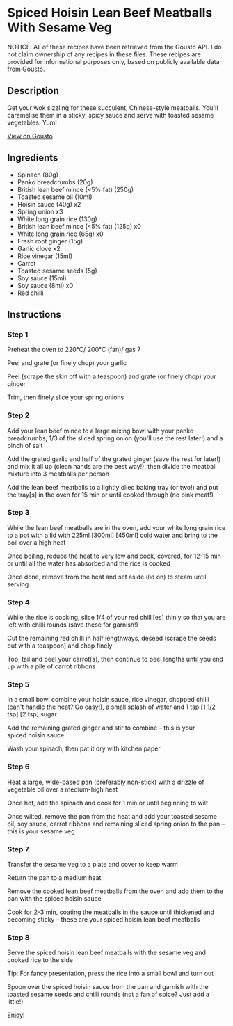 # Spiced Hoisin Lean Beef Meatballs With Sesame Veg

NOTICE: All of these recipes have been retrieved from the Gousto API. I do not claim ownership of any recipes in these files. These recipes are provided for informational purposes only, based on publicly available data from Gousto.

## Description

Get your wok sizzling for these succulent, Chinese-style meatballs. You'll caramelise them in a sticky, spicy sauce and serve with toasted sesame vegetables. Yum!

[View on Gousto](https://www.gousto.co.uk/recipes/cookbook/spiced-hoisin-lean-beef-meatballs-sesame-greens)

## Ingredients

- Spinach (80g)
- Panko breadcrumbs (20g)
- British lean beef mince (<5% fat) (250g)
- Toasted sesame oil (10ml)
- Hoisin sauce (40g) x2
- Spring onion x3
- White long grain rice (130g)
- British lean beef mince (<5% fat) (125g) x0
- White long grain rice (65g) x0
- Fresh root ginger (15g)
- Garlic clove x2
- Rice vinegar (15ml)
- Carrot
- Toasted sesame seeds (5g)
- Soy sauce (15ml)
- Soy sauce (8ml) x0
- Red chilli

## Instructions


### Step 1

Preheat the oven to 220°C/ 200°C (fan)/ gas 7

Peel and grate (or finely chop) your garlic

Peel (scrape the skin off with a teaspoon) and grate (or finely chop) your ginger

Trim, then finely slice your spring onions


### Step 2

Add your lean beef mince to a large mixing bowl with your panko breadcrumbs, 1/3 of the sliced spring onion (you'll use the rest later!) and a pinch of salt

Add the grated garlic and half of the grated ginger (save the rest for later!) and mix it all up (clean hands are the best way!), then divide the meatball mixture into 3 meatballs per person

Add the lean beef meatballs to a lightly oiled baking tray (or two!) and put the tray[s] in the oven for 15 min or until cooked through (no pink meat!)


### Step 3

While the lean beef meatballs are in the oven, add your white long grain rice to a pot with a lid with 225ml <span class="text-purple">[300ml]</span> <span class="text-danger">[450ml]</span> cold water and bring to the boil over a high heat

Once boiling, reduce the heat to very low and cook, covered, for 12-15 min or until all the water has absorbed and the rice is cooked

Once done, remove from the heat and set aside (lid on) to steam until serving


### Step 4

While the rice is cooking, slice 1/4 of your red chilli[es] thinly so that you are left with chilli rounds (save these for garnish!)

Cut the remaining red chilli in half lengthways, deseed (scrape the seeds out with a teaspoon) and chop finely

Top, tail and peel your carrot[s], then continue to peel lengths until you end up with a pile of carrot ribbons


### Step 5

In a small bowl combine your hoisin sauce, rice vinegar, chopped chilli (can't handle the heat? Go easy!), a small splash of water and 1 tsp <span class="text-purple">[1 1/2 tsp]</span> <span class="text-danger">[2 tsp]</span> sugar

Add the remaining grated ginger and stir to combine – this is your spiced hoisin sauce

Wash your spinach, then pat it dry with kitchen paper


### Step 6

Heat a large, wide-based pan (preferably non-stick) with a drizzle of vegetable oil over a medium-high heat

Once hot, add the spinach and cook for 1 min or until beginning to wilt

Once wilted, remove the pan from the heat and add your toasted sesame oil, soy sauce, carrot ribbons and remaining sliced spring onion to the pan – this is your sesame veg


### Step 7

Transfer the sesame veg to a plate and cover to keep warm

Return the pan to a medium heat

Remove the cooked lean beef meatballs from the oven and add them to the pan with the spiced hoisin sauce

Cook for 2-3 min, coating the meatballs in the sauce until thickened and becoming sticky – these are your spiced hoisin lean beef meatballs

### Step 8

Serve the spiced hoisin lean beef meatballs with the sesame veg and cooked rice to the side

Tip: For fancy presentation, press the rice into a small bowl and turn out

Spoon over the spiced hoisin sauce from the pan and garnish with the toasted sesame seeds and chilli rounds (not a fan of spice? Just add a little!)

Enjoy!

